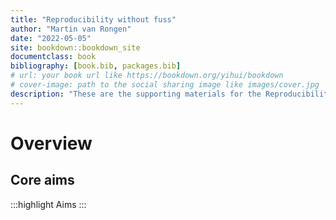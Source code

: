 ```yaml
--- 
title: "Reproducibility without fuss"
author: "Martin van Rongen"
date: "2022-05-05"
site: bookdown::bookdown_site
documentclass: book
bibliography: [book.bib, packages.bib]
# url: your book url like https://bookdown.org/yihui/bookdown
# cover-image: path to the social sharing image like images/cover.jpg
description: "These are the supporting materials for the Reproducibility without fuss course, Bioinformatics Training Facility, Cambridge University." 
---
```




# Overview

## Core aims
:::highlight
Aims
:::

